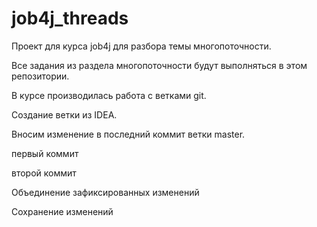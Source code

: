 # job4j_threads
Проект для курса job4j для разбора темы многопоточности.

Все задания из раздела многопоточности будут выполняться в этом репозитории.

В курсе производилась работа с ветками git.

Создание ветки из IDEA.

Вносим изменение в последний коммит ветки master.

первый коммит

второй коммит

Объединение зафиксированных изменений

Сохранение изменений